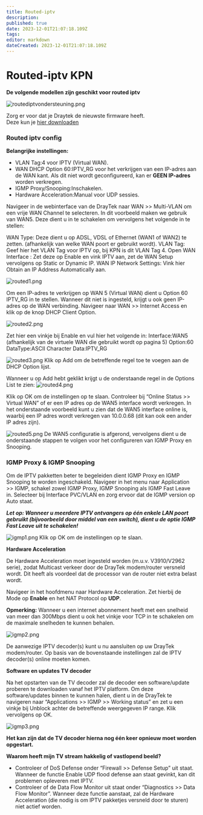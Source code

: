```yaml
---
title: Routed-iptv
description: 
published: true
date: 2023-12-01T21:07:18.109Z
tags: 
editor: markdown
dateCreated: 2023-12-01T21:07:18.109Z
---
```


# Routed-iptv KPN

**De volgende modellen zijn geschikt voor routed iptv**

![routediptvondersteuning.png](/images/kpn/draytek/routediptvondersteuning.png)

Zorg er voor dat je Draytek de nieuwste firmware heeft.  
Deze kun je [hier downloaden](https://www.draytek.nl/firmware/)
### **Routed iptv config**
**Belangrijke instellingen:**
- VLAN Tag:4 voor IPTV (Virtual WAN).
- WAN DHCP Option 60:IPTV_RG voor het verkrijgen van een IP-adres aan de WAN
kant. Als dit niet wordt geconfigureerd, kan er **GEEN IP-adres**
worden verkregen.
- IGMP Proxy/Snooping:Inschakelen.
- Hardware Acceleration:Manual voor UDP sessies.

Navigeer in de webinterface van de DrayTek naar WAN >> Multi-VLAN om een vrije WAN
Channel te selecteren. In dit voorbeeld maken we gebruik van WAN5. Deze dient u in te
schakelen om vervolgens het volgende in te stellen:

WAN Type:
Deze dient u op ADSL, VDSL of Ethernet (WAN1 of
WAN2) te zetten. (afhankelijk van welke WAN poort er
gebruikt wordt).
VLAN Tag:
Geef hier het VLAN Tag voor IPTV op, bij KPN is
dit VLAN Tag 4.
Open WAN Interface :
Zet deze op Enable en vink IPTV aan, zet de WAN Setup
vervolgens op Static or Dynamic IP.
WAN IP Network Settings:
Vink hier Obtain an IP Address Automatically aan.

![routed1.png](/images/kpn/draytek/routed1.png)

Om een IP-adres te verkrijgen op WAN 5 (Virtual WAN) dient u Option 60 IPTV_RG in te
stellen. Wanneer dit niet is ingesteld, krijgt u ook geen IP-adres op de WAN verbinding.
Navigeer naar WAN >> Internet Access en klik op de knop DHCP Client Option.

![routed2.png](/images/kpn/draytek/routed2.png)

Zet hier een vinkje bij Enable en vul hier het volgende in:
Interface:WAN5 (afhankelijk van de virtuele WAN die gebruikt wordt op pagina 5)
Option:60
DataType:ASCII Character
Data:IPTV_RG

![routed3.png](/images/kpn/draytek/routed3.png)
Klik op Add om de betreffende regel toe te voegen aan de DHCP Option lijst.

Wanneer u op Add hebt geklikt krijgt u de onderstaande regel in de Options List te zien:
![routed4.png](/images/kpn/draytek/routed4.png)

Klik op OK om de instellingen op te slaan.
Controleer bij “Online Status >> Virtual WAN” of er een IP adres op de WAN5 interface
wordt verkregen. In het onderstaande voorbeeld kunt u zien dat de WAN5 interface online
is, waarbij een IP adres wordt verkregen van 10.0.0.68 (dit kan ook een ander IP adres zijn).

![routed5.png](/images/kpn/draytek/routed5.png)
De WAN5 configuratie is afgerond, vervolgens dient u de onderstaande stappen te volgen
voor het configureren van IGMP Proxy en Snooping.

### **IGMP Proxy & IGMP Snooping**

Om de IPTV pakketten beter te begeleiden dient IGMP Proxy en IGMP Snooping te worden
ingeschakeld. Navigeer in het menu naar Application >> IGMP, schakel zowel IGMP Proxy,
IGMP Snooping als IGMP Fast Leave in. Selecteer bij Interface PVC/VLAN en zorg ervoor
dat de IGMP version op Auto staat.

***Let op: Wanneer u meerdere IPTV ontvangers op één enkele LAN poort gebruikt
(bijvoorbeeld door middel van een switch), dient u de optie IGMP Fast Leave uit te
schakelen!***

![igmp1.png](/images/kpn/draytek/igmp1.png)
Klik op OK om de instellingen op te slaan.

**Hardware Acceleration**

De Hardware Acceleration moet ingesteld worden (m.u.v. V3910/V2962 serie), zodat
Multicast verkeer door de DrayTek modem/router versneld wordt. Dit heeft als voordeel
dat de processor van de router niet extra belast wordt.

Navigeer in het hoofdmenu naar Hardware Acceleration. Zet hierbij de Mode op **Enable**
en het NAT Protocol op **UDP**.

**Opmerking:** Wanneer u een internet abonnement heeft met een snelheid van meer dan
300Mbps dient u ook het vinkje voor TCP in te schakelen om de maximale snelheden te kunnen
behalen.

![igmp2.png](/images/kpn/draytek/igmp2.png)

De aanwezige IPTV decoder(s) kunt u nu aansluiten op uw DrayTek modem/router. Op
basis van de bovenstaande instellingen zal de IPTV decoder(s) online moeten komen.

**Software en updates TV decoder**

Na het opstarten van de TV decoder zal de decoder een software/update proberen te
downloaden vanaf het IPTV platform. Om deze software/updates binnen te kunnen halen,
dient u in de DrayTek te navigeren naar “Applications >> IGMP >> Working status” en
zet u een vinkje bij Unblock achter de betreffende weergegeven IP range.
Klik vervolgens op OK.

![igmp3.png](/images/kpn/draytek/igmp3.png)

**Het kan zijn dat de TV decoder hierna nog één keer opnieuw moet worden opgestart.**

**Waarom heeft mijn TV stream hakkelig of vastlopend beeld?**

- Controleer of DoS Defense onder “Firewall >> Defense Setup” uit staat. Wanneer de
 functie Enable UDP flood defense aan staat gevinkt, kan dit problemen opleveren met
 IPTV.
- Controleer of de Data Flow Monitor uit staat onder “Diagnostics >> Data Flow Monitor”.
 Wanneer deze functie aanstaat, zal de Hardware Acceleration (die nodig is om IPTV
 pakketjes versneld door te sturen) niet actief worden.
 
 